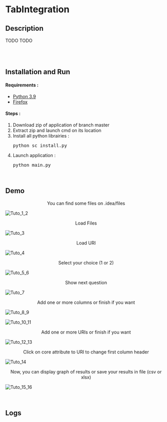 <h1>TabIntegration </h1>

<h2>Description </h2>


TODO 
TODO
<br>
<br>

<br>
<h2>Installation and Run</h2>

<h4> Requirements : </h4>
<ul>
    <li> <a href="https://www.python.org/">Python 3.9</a></li>
    <li> <a href="https://www.mozilla.org/firefox/download/">Firefox </a></li>
</ul>

<h4> Steps : </h4>
<ol>
    <li> Download zip of application of branch master </li>
    <li> Extract zip and launch cmd on its location </li>
    <li> Install all python librairies : </li>
    <pre>python sc_install.py </pre>
    <li> Launch application : </li>
    <pre>python main.py</pre>
</ol>

<br>
<h2>Demo</h2>

<p align="center"> You can find some files on .idea/files </p>


![Tuto_1_2](readme_img/TabIntegration_tuto_1_2.png "semantic bot schema view")

<p align="center"> Load Files </p>


![Tuto_3](readme_img/TabIntegration_tuto_3.png "semantic bot schema view")

<p align="center"> Load URI </p>

</p>

![Tuto_4](readme_img/TabIntegration_tuto_4.png "semantic bot schema view")

<p align="center"> Select your choice (1 or 2) </p>

![Tuto_5_6](readme_img/TabIntegration_tuto_5_6.png "semantic bot schema view")

<p align="center"> Show next question </p>

![Tuto_7](readme_img/TabIntegration_tuto_7.png "semantic bot schema view")

<p align="center"> Add one or more columns or finish if you want </p>

![Tuto_8_9](readme_img/TabIntegration_tuto_8_9.png "semantic bot schema view")

![Tuto_10_11](readme_img/TabIntegration_tuto_10_11.png "semantic bot schema view")

<p align="center"> Add one or more URIs or finish if you want </p>

![Tuto_12_13](readme_img/TabIntegration_tuto_12_13.png "semantic bot schema view")

<p align="center"> Click on core attribute to URI to change first column header </p>

![Tuto_14](readme_img/TabIntegration_tuto_14.png "semantic bot schema view")

<p align="center"> Now, you can display graph of results or save your results in file (csv or xlsx) </p>

![Tuto_15_16](readme_img/TabIntegration_tuto_15_16.png "semantic bot schema view")



<br>
<h2>Logs</h2>
